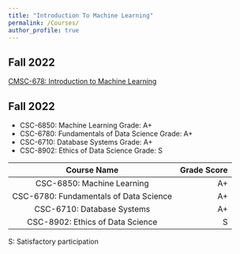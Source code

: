```yaml
---
title: "Introduction To Machine Learning"
permalink: /Courses/
author_profile: true
---
```


## Fall 2022
[CMSC-678: Introduction to Machine Learning](https://manasgaur.github.io/CMSC-678/)

## Fall 2022  
* CSC-6850: Machine Learning                 Grade: A+  
* CSC-6780: Fundamentals of Data Science     Grade: A+  
* CSC-6710: Database Systems                 Grade: A+  
* CSC-8902: Ethics of Data Science           Grade: S


|              **Course Name**           | **Grade Score** |
|:--------------------------------------:|----------------:|
| CSC-6850: Machine Learning             |              A+ |
| CSC-6780: Fundamentals of Data Science |              A+ |
| CSC-6710: Database Systems             |              A+ |
| CSC-8902: Ethics of Data Science       |              S  |


S: Satisfactory participation